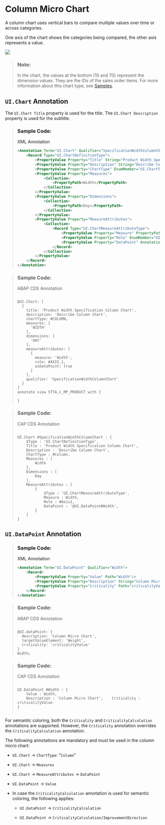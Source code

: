 <!-- loio1a4ecb81be1940959d2aaa4eb7547567 -->

# Column Micro Chart

A column chart uses vertical bars to compare multiple values over time or across categories.

One axis of the chart shows the categories being compared, the other axis represents a value.

![](images/Column_Micro_Chart_f7b8bbc.png)

> ### Note:  
> In the chart, the values at the bottom \(10 and 70\) represent the dimension values. They are the IDs of the sales order items. For more information about this chart type, see [Samples](https://ui5.sap.com/1.82.5/#/entity/sap.suite.ui.microchart.ColumnMicroChart).



<a name="loio1a4ecb81be1940959d2aaa4eb7547567__section_rt5_vhq_qmb"/>

## `UI.Chart` Annotation

The `UI.Chart Title` property is used for the title. The `UI.Chart Description` property is used for the subtitle.

> ### Sample Code:  
> XML Annotation
> 
> ```xml
> <Annotation Term="UI.Chart" Qualifier="SpecificationWidthColumnChart">
>     <Record Type="UI.ChartDefinitionType">
>         <PropertyValue Property="Title" String="Product Width Specification Column Chart"/>
>         <PropertyValue Property="Description" String="Describe Column Chart"/>
>         <PropertyValue Property="ChartType" EnumMember="UI.ChartType/Column"/>
>         <PropertyValue Property="Measures">
>             <Collection>
>                 <PropertyPath>Width</PropertyPath>
>             </Collection>
>         </PropertyValue>
>         <PropertyValue Property="Dimensions">
>             <Collection>
>                 <PropertyPath>Day</PropertyPath>
>             </Collection>
>         </PropertyValue>
>         <PropertyValue Property="MeasureAttributes">
>             <Collection>
>                 <Record Type="UI.ChartMeasureAttributeType">
>                     <PropertyValue Property="Measure" PropertyPath="Width"/>
>                     <PropertyValue Property="Role" EnumMember="UI.ChartMeasureRoleType/Axis1"/>
>                     <PropertyValue Property="DataPoint" AnnotationPath="@UI.DataPoint#Width"/>
>                 </Record>
>             </Collection>
>         </PropertyValue>
>     </Record>
> </Annotation>
> 
> ```

> ### Sample Code:  
> ABAP CDS Annotation
> 
> ```
> 
> @UI.Chart: [
>   {
>     title: 'Product Width Specification Column Chart',
>     description: 'Describe Column Chart',
>     chartType: #COLUMN,
>     measures: [
>       'WIDTH'
>     ],
>     dimensions: [
>       'DAY'
>     ],
>     measureAttributes: [
>       {
>         measure: 'Width',
>         role: #AXIS_1,
>         asDataPoint: true
>       }
>     ],
>     qualifier: 'SpecificationWidthColumnChart'
>   }
> ]
> annotate view STTA_C_MP_PRODUCT with {
> 
> }
> 
> ```

> ### Sample Code:  
> CAP CDS Annotation
> 
> ```
> 
> UI.Chart #SpecificationWidthColumnChart : {
>     $Type : 'UI.ChartDefinitionType',
>     Title : 'Product Width Specification Column Chart',
>     Description : 'Describe Column Chart',
>     ChartType : #Column,
>     Measures : [
>         Width
>     ],
>     Dimensions : [
>         Day
>     ],
>     MeasureAttributes : [
>         {
>             $Type : 'UI.ChartMeasureAttributeType',
>             Measure : Width,
>             Role : #Axis1,
>             DataPoint : '@UI.DataPoint#Width',
>         }
>     ]
> }
> 
> ```



<a name="loio1a4ecb81be1940959d2aaa4eb7547567__section_bq5_vhq_qmb"/>

## `UI.DataPoint` Annotation

> ### Sample Code:  
> XML Annotation
> 
> ```xml
> <Annotation Term="UI.DataPoint" Qualifier="Width">
>     <Record>
>         <PropertyValue Property="Value" Path="Width"/>
>         <PropertyValue Property="Description" String="Column Micro Chart"/>
>         <PropertyValue Property="Criticality" Path="criticalityValue"/>
>     </Record>
> </Annotation>
> ```

> ### Sample Code:  
> ABAP CDS Annotation
> 
> ```
> 
> @UI.dataPoint: {
>   description: 'Column Micro Chart',
>   targetValueElement: 'Weight',
>   criticality: 'criticalityValue'
> }
> Width;
> ```

> ### Sample Code:  
> CAP CDS Annotation
> 
> ```
> 
> UI.DataPoint #Width : {
>     Value : Width,
>     Description : 'Column Micro Chart',    Criticality : criticalityValue
> }
> 
> 
> ```

For semantic coloring, both the `Criticality` and `CriticalityCalculation` annotations are supported. However, the `Criticality` annotation overrides the `CriticalityCalculation` annotation.

The following annotations are mandatory and must be used in the column micro chart:

-   `UI.Chart` → `ChartType`: "`Column`"

-   `UI.Chart` → `Measures`

-   `UI.Chart` → `MeasureAttributes` → `DataPoint`

-   `UI.DataPoint` → `Value`

-   In case the `CriticalityCalculation` annotation is used for semantic coloring, the following applies:

    -   `UI.DataPoint` → `CriticalityCalculation`

    -   `UI.DataPoint` → `CriticalityCalculation/ImprovementDirection`



